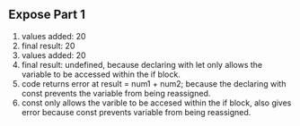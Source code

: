 ## Expose Part 1
1. values added: 20
2. final result: 20
3. values added: 20
4. final result: undefined, because declaring with let only allows the variable to be accessed within the if block.
5. code returns error at result = num1 + num2; because the declaring with const prevents the variable from being reassigned.
6. const only allows the varible to be accesed within the if block, also gives error because const prevents variable from being reassigned.

